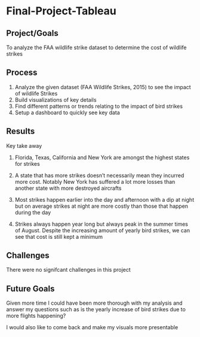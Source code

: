 # Final-Project-Tableau

## Project/Goals
To analyze the FAA wildlife strike dataset to determine the cost of wildlife strikes


## Process
1. Analyze the given dataset (FAA Wildlife Strikes, 2015) to see the impact of wildlife Strikes
2. Build visualizations of key details
3. Find different patterns or trends relating to the impact of bird strikes
4. Setup a dashboard to quickly see key data

## Results
Key take away

1. Florida, Texas, California and New York are amongst the highest states for strikes
2. A state that has more strikes doesn’t necessarily mean they incurred more cost.
Notably New York has suffered a lot more losses than another state with more destroyed aircrafts

2. Most strikes happen earlier into the day and afternoon with a dip at night but on average strikes at night are more costly than those that happen during the day
4. Strikes always happen year long but always peak in the summer times of August. Despite the increasing amount of yearly bird strikes, we can see that cost is still kept a minimum


## Challenges 
There were no signifcant challenges in this project

## Future Goals
Given more time I could have been more thorough with my analysis and answer my questions such as is the yearly increase of bird strikes due to more flights happening?

I would also like to come back and make my visuals more presentable
